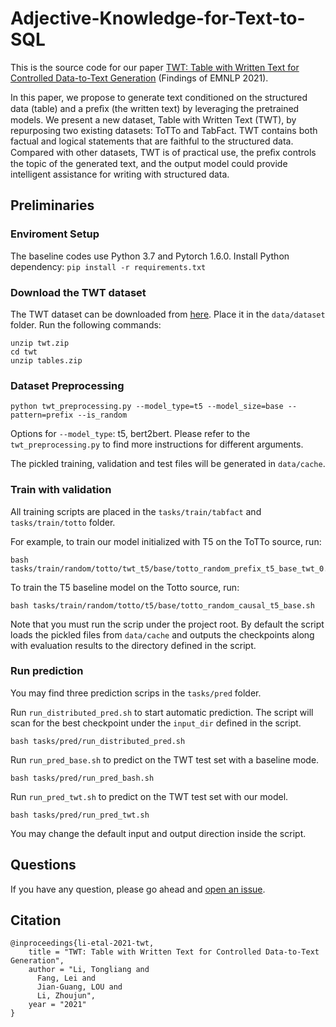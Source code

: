 # Adjective-Knowledge-for-Text-to-SQL

This is the source code for our paper [TWT: Table with Written Text for Controlled Data-to-Text Generation](https://underline.io/lecture/38303-twt-table-with-written-text-for-controlled-data-to-text-generation) (Findings of EMNLP 2021).

In this paper, we propose to generate text conditioned on the structured data (table) and a preﬁx (the written text) by leveraging the pretrained models.
We present a new dataset, Table with Written Text (TWT), by repurposing two existing datasets: ToTTo and TabFact. TWT contains both factual and logical statements that are faithful to the structured data.
Compared with other datasets, TWT is of practical use, the preﬁx controls the topic of the generated text, and the output model could provide intelligent assistance for writing with structured data.

## Preliminaries

### Enviroment Setup

The baseline codes use Python 3.7 and Pytorch 1.6.0.
Install Python dependency: `pip install -r requirements.txt`

### Download the TWT dataset

The TWT dataset can be downloaded from [here](#). Place it in the `data/dataset` folder.
Run the following commands:

```shell
unzip twt.zip
cd twt
unzip tables.zip
```

### Dataset Preprocessing

```shell
python twt_preprocessing.py --model_type=t5 --model_size=base --pattern=prefix --is_random
```

Options for `--model_type`: t5, bert2bert. Please refer to the `twt_preprocessing.py` to find more instructions for different arguments.

The pickled training, validation and test files will be generated in `data/cache`.

### Train with validation

All training scripts are placed in the `tasks/train/tabfact` and `tasks/train/totto` folder.

For example, to train our model initialized with T5 on the ToTTo source, run:

```shell
bash tasks/train/random/totto/twt_t5/base/totto_random_prefix_t5_base_twt_0.4_gen_loss.sh
```

To train the T5 baseline model on the Totto source, run:

```shell
bash tasks/train/random/totto/t5/base/totto_random_causal_t5_base.sh
```

Note that you must run the scrip under the project root. By default the script loads the pickled files from `data/cache` and outputs the checkpoints along with evaluation results to the directory defined in the script.

### Run prediction

You may find three prediction scrips in the `tasks/pred` folder.

Run `run_distributed_pred.sh` to start automatic prediction. The script will scan for the best checkpoint under the `input_dir` defined in the script.

```shell
bash tasks/pred/run_distributed_pred.sh
```

Run `run_pred_base.sh` to predict on the TWT test set with a baseline mode.

```shell
bash tasks/pred/run_pred_bash.sh
```

Run `run_pred_twt.sh` to predict on the TWT test set with our model.

```shell
bash tasks/pred/run_pred_twt.sh
```

You may change the default input and output direction inside the script.


## Questions

If you have any question, please go ahead and [open an issue](https://github.com/tonyliangli/TWT/issues).


## Citation

```
@inproceedings{li-etal-2021-twt,
    title = "TWT: Table with Written Text for Controlled Data-to-Text Generation",
    author = "Li, Tongliang and
      Fang, Lei and
      Jian-Guang, LOU and
      Li, Zhoujun",
    year = "2021"
}
```
